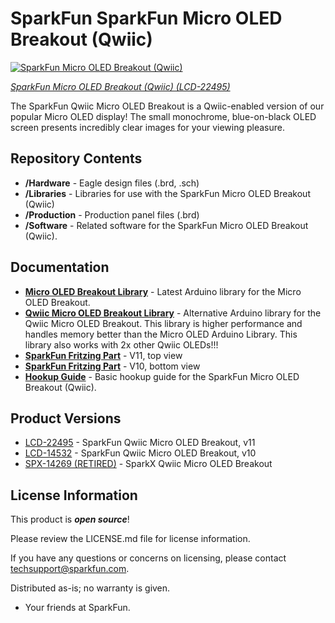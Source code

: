 SparkFun SparkFun Micro OLED Breakout (Qwiic)
========================================

[![SparkFun Micro OLED Breakout (Qwiic)](https://cdn.sparkfun.com/r/600-600/assets/parts/2/2/5/5/8/22495-_LCD-_01.jpg)](https://www.sparkfun.com/products/22495)

[*SparkFun Micro OLED Breakout (Qwiic) (LCD-22495)*](https://www.sparkfun.com/products/22495)

The SparkFun Qwiic Micro OLED Breakout is a Qwiic-enabled version of our popular Micro OLED display! The small monochrome, blue-on-black OLED screen presents incredibly clear images for your viewing pleasure. 

Repository Contents
-------------------

* **/Hardware** - Eagle design files (.brd, .sch)
* **/Libraries** - Libraries for use with the SparkFun Micro OLED Breakout (Qwiic)
* **/Production** - Production panel files (.brd)
* **/Software** - Related software for the SparkFun Micro OLED Breakout (Qwiic).

Documentation
--------------
* **[Micro OLED Breakout Library](https://github.com/sparkfun/SparkFun_Micro_OLED_Arduino_Library)** - Latest Arduino library for the Micro OLED Breakout.
* **[Qwiic Micro OLED Breakout Library](https://github.com/sparkfun/SparkFun_Qwiic_OLED_Arduino_Library)** - Alternative Arduino library for the Qwiic Micro OLED Breakout. This library is higher performance and handles memory better than the Micro OLED Arduino Library. This library also works with 2x other Qwiic OLEDs!!!
* **[SparkFun Fritzing Part](https://github.com/sparkfun/Fritzing_Parts/blob/main/products/22495_sfe_qwiic_micro_oled_breakout_top_view.fzpz)** - V11, top view
* **[SparkFun Fritzing Part](https://github.com/sparkfun/Fritzing_Parts/blob/main/products/14532_sfe_Qwiic_OLED_Breakout.fzpz)** - V10, bottom view
* **[Hookup Guide](https://learn.sparkfun.com/tutorials/qwiic-micro-oled-hookup-guide)** - Basic hookup guide for the SparkFun Micro OLED Breakout (Qwiic).

Product Versions
----------------
* [LCD-22495](https://www.sparkfun.com/products/22495) - SparkFun Qwiic Micro OLED Breakout, v11
* [LCD-14532](https://www.sparkfun.com/products/14532) - SparkFun Qwiic Micro OLED Breakout, v10
* [SPX-14269 (RETIRED)](https://www.sparkfun.com/products/14269) - SparkX Qwiic Micro OLED Breakout

License Information
-------------------

This product is _**open source**_! 

Please review the LICENSE.md file for license information. 

If you have any questions or concerns on licensing, please contact techsupport@sparkfun.com.

Distributed as-is; no warranty is given.

- Your friends at SparkFun.

_<COLLABORATION CREDIT>_
